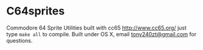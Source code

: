 C64sprites
==========

Commodore 64 Sprite Utilities built with cc65 http://www.cc65.org/ just type `make all` to compile. Built under OS X, email tony240zt@gmail.com for questions.

